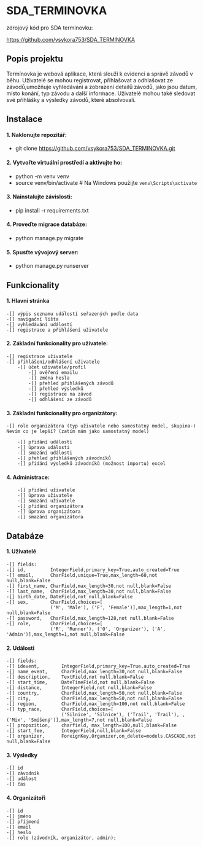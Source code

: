 # SDA_TERMINOVKA

zdrojový kód pro SDA terminovku:

https://github.com/vsykora753/SDA_TERMINOVKA

## Popis projektu
Termínovka je webová aplikace, která slouží k evidenci a správě závodů v běhu. Uživatelé se mohou registrovat, přihlašovat a odhlašovat ze závodů,umožňuje vyhledávání a zobrazení detailů závodů, jako jsou datum, místo konání, typ závodu a další informace. Uživatelé mohou také sledovat své přihlášky a výsledky závodů, které absolvovali.

## Instalace
#### 1. Naklonujte repozitář:
   -   git clone https://github.com/vsykora753/SDA_TERMINOVKA.git
#### 2. Vytvořte virtuální prostředí a aktivujte ho:
   -   python -m venv venv
   -   source venv/bin/activate  # Na Windows použijte `venv\Scripts\activate`
#### 3. Nainstalujte závislosti:
   -   pip install -r requirements.txt
#### 4. Proveďte migrace databáze:
   -   python manage.py migrate
#### 5. Spusťte vývojový server:
   -   python manage.py runserver


## Funkcionality

#### 1. Hlavní stránka 
    -[] výpis seznamu událostí seřazených podle data   
    -[] navigační lišta    
    -[] vyhledávání událostí
    -[] registrace a přihlášení uživatele

#### 2. Základní funkcionality pro uživatele:
    -[] registrace uživatele
    -[] přihlášení/odhlášení uživatele
        -[] účet uživatele/profil
            -[] ověření emailu
            -[] změna hesla
            -[] přehled přihlášených závodů
            -[] přehled výsledků
            -[] registrace na závod
            -[] odhlášení ze závodů

#### 3. Základní funkcionality pro organizátory:

    -[] role organizátora (typ uživatele nebo samostatný model, skupina-) Nevím co je lepší? (zatím mám jako samostatný model)

        -[] přidání události
        -[] úprava události
        -[] smazání události
        -[] přehled přihlášených závodníků
        -[] přidání výsledků závodníků (možnost importu) excel


#### 4. Administrace:
        -[] přidání uživatele
        -[] úprava uživatele
        -[] smazání uživatele
        -[] přidání organizátora
        -[] úprava organizátora
        -[] smazání organizátora

## Databáze

#### 1. Uživatelé
    -[] fields:
    -[] id,         IntegerField,primary_key=True,auto_created=True
    -[] email,      CharField,unique=True,max_length=60,not null,blank=False
    -[] first_name, CharField,max_length=30,not null,blank=False
    -[] last_name,  CharField,max_length=30,not null,blank=False
    -[] birth_date, DateField,not null,blank=False
    -[] sex,        CharField,choices=[
                    ('M', 'Male'), ('F', 'Female')],max_length=1,not null,blank=False
    -[] password,   CharField,max_length=128,not null,blank=False
    -[] role,       CharField,choices=[
                    ('R', 'Runner'), ('O', 'Organizer'), ('A', 'Admin')],max_length=1,not null,blank=False

    
#### 2. Události   
    -[] fields:
    -[] idevent,        IntegerField,primary_key=True,auto_created=True
    -[] name_event,     CharField,max_length=30,not null,blank=False 
    -[] description,    TextField,not null,blank=False 
    -[] start_time,     DateTimeField,not null,blank=False
    -[] distance,       IntegerField,not null,blank=False
    -[] country,        CharField,max_length=50,not null,blank=False
    -[] city,           CharField,max_length=50,not null,blank=False      
    -[] region,         CharField,max_length=100,not null,blank=False
    -[] typ_race,       CharField,choices=[
                        ('Silnice', 'Silnice'), ('Trail', 'Trail'), , ('Mix', 'Smíšený')],max_length=7,not null,blank=False
    -[] propozition,    charfield, max_length=100,null,blank=False
    -[] start_fee,      IntegerField,null,blank=False
    -[] organizer,      ForeignKey,Organizer,on_delete=models.CASCADE,not null,blank=False
  


#### 3. Výsledky
    -[] id
    -[] závodník
    -[] událost
    -[] čas
    
#### 4. Organizátoři
    -[] id
    -[] jméno
    -[] příjmení
    -[] email
    -[] heslo
    -[] role (závodník, organizátor, admin);


